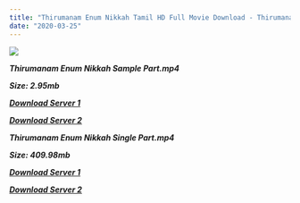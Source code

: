 ```yaml
---
title: "Thirumanam Enum Nikkah Tamil HD Full Movie Download - Thirumanam Enum Nikkah Tamil HD Movie Download"
date: "2020-03-25"
---
```


![](https://images.moviebuff.com/360f7725-4314-4320-aa51-e3ac386361d5?w=1000)

**_Thirumanam Enum Nikkah Sample Part.mp4_**

**_Size: 2.95mb_**

**_[Download Server 1](http://dl2.tamilsrcg.xyz/load/2014/Thirumanam{300377c8a1a3ba2999b4bbe3381b1ea1a812b0b70d21946c68d529294a5c2999}20Enum{300377c8a1a3ba2999b4bbe3381b1ea1a812b0b70d21946c68d529294a5c2999}20Nikkah/Thirumanam{300377c8a1a3ba2999b4bbe3381b1ea1a812b0b70d21946c68d529294a5c2999}20Enum{300377c8a1a3ba2999b4bbe3381b1ea1a812b0b70d21946c68d529294a5c2999}20Nikkah{300377c8a1a3ba2999b4bbe3381b1ea1a812b0b70d21946c68d529294a5c2999}20(2014){300377c8a1a3ba2999b4bbe3381b1ea1a812b0b70d21946c68d529294a5c2999}20HDRip{300377c8a1a3ba2999b4bbe3381b1ea1a812b0b70d21946c68d529294a5c2999}20Sample{300377c8a1a3ba2999b4bbe3381b1ea1a812b0b70d21946c68d529294a5c2999}20HD.mp4)_**

**_[Download Server 2](http://dl2.tamilsrcg.xyz/load/2014/Thirumanam{300377c8a1a3ba2999b4bbe3381b1ea1a812b0b70d21946c68d529294a5c2999}20Enum{300377c8a1a3ba2999b4bbe3381b1ea1a812b0b70d21946c68d529294a5c2999}20Nikkah/Thirumanam{300377c8a1a3ba2999b4bbe3381b1ea1a812b0b70d21946c68d529294a5c2999}20Enum{300377c8a1a3ba2999b4bbe3381b1ea1a812b0b70d21946c68d529294a5c2999}20Nikkah{300377c8a1a3ba2999b4bbe3381b1ea1a812b0b70d21946c68d529294a5c2999}20(2014){300377c8a1a3ba2999b4bbe3381b1ea1a812b0b70d21946c68d529294a5c2999}20HDRip{300377c8a1a3ba2999b4bbe3381b1ea1a812b0b70d21946c68d529294a5c2999}20Sample{300377c8a1a3ba2999b4bbe3381b1ea1a812b0b70d21946c68d529294a5c2999}20HD.mp4)_**

**_Thirumanam Enum Nikkah Single Part.mp4_**

**_Size: 409.98mb_**

**_[Download Server 1](http://dl2.tamilsrcg.xyz/load/2014/Thirumanam{300377c8a1a3ba2999b4bbe3381b1ea1a812b0b70d21946c68d529294a5c2999}20Enum{300377c8a1a3ba2999b4bbe3381b1ea1a812b0b70d21946c68d529294a5c2999}20Nikkah/Thirumanam{300377c8a1a3ba2999b4bbe3381b1ea1a812b0b70d21946c68d529294a5c2999}20Enum{300377c8a1a3ba2999b4bbe3381b1ea1a812b0b70d21946c68d529294a5c2999}20Nikkah{300377c8a1a3ba2999b4bbe3381b1ea1a812b0b70d21946c68d529294a5c2999}20(2014){300377c8a1a3ba2999b4bbe3381b1ea1a812b0b70d21946c68d529294a5c2999}20HDRip{300377c8a1a3ba2999b4bbe3381b1ea1a812b0b70d21946c68d529294a5c2999}20HD.mp4)_**

**_[Download Server 2](http://dl2.tamilsrcg.xyz/load/2014/Thirumanam{300377c8a1a3ba2999b4bbe3381b1ea1a812b0b70d21946c68d529294a5c2999}20Enum{300377c8a1a3ba2999b4bbe3381b1ea1a812b0b70d21946c68d529294a5c2999}20Nikkah/Thirumanam{300377c8a1a3ba2999b4bbe3381b1ea1a812b0b70d21946c68d529294a5c2999}20Enum{300377c8a1a3ba2999b4bbe3381b1ea1a812b0b70d21946c68d529294a5c2999}20Nikkah{300377c8a1a3ba2999b4bbe3381b1ea1a812b0b70d21946c68d529294a5c2999}20(2014){300377c8a1a3ba2999b4bbe3381b1ea1a812b0b70d21946c68d529294a5c2999}20HDRip{300377c8a1a3ba2999b4bbe3381b1ea1a812b0b70d21946c68d529294a5c2999}20HD.mp4)_**
